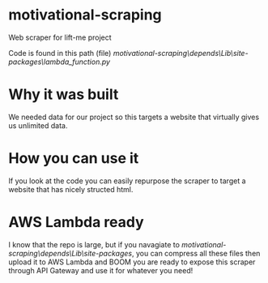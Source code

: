 # motivational-scraping
Web scraper for lift-me project

Code is found in this path (file) *motivational-scraping\depends\Lib\site-packages\lambda_function.py* 

# Why it was built
We needed data for our project so this targets a website that virtually gives us unlimited data.

# How you can use it
If you look at the code you can easily repurpose the scraper to target a website that has nicely structed html.

# AWS Lambda ready
I know that the repo is large, but if you navagiate to *motivational-scraping\depends\Lib\site-packages*, you can compress all these files then upload it to AWS Lambda and BOOM you are ready to expose this scraper through API Gateway and use it for whatever you need!
